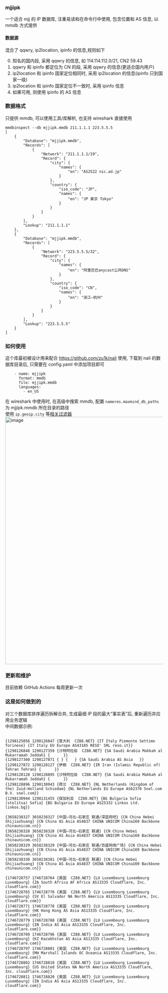 ### mjjipk
一个适合 mjj 的 IP 数据库, 注重易读和在命令行中使用, 包含位置和 AS 信息, 以 mmdb 方式提供
#### 数据源
混合了 qqwry, ip2location, ipinfo 的信息,规则如下

0. 知名的国内段, 采用 qqwry 的信息, 如 114.114.112.0/21, CN2 59.43
1. qqwry 和 ipinfo 都定位为 CN 的段, 采用 qqwry 的信息(更适合国内用户)
2. ip2location 和 ipinfo 国家定位相同时, 采用 ip2location 的信息(ipinfo 只到国家一级)
3. ip2location 和 ipinfo 国家定位不一致时, 采用 ipinfo 信息
4. 如果可用, 则使用 ipinfo 的 AS 信息

### 数据格式
只提供 mmdb, 可以使用工具/库解析, 也支持 wireshark 直接使用

```
mmdbinspect --db mjjipk.mmdb 211.1.1.1 223.5.5.5
[
    {
        "Database": "mjjipk.mmdb",
        "Records": [
            {
                "Network": "211.1.1.1/19",
                "Record": {
                    "city": {
                        "names": {
                            "en": "AS2522 nic.ad.jp"
                        }
                    },
                    "country": {
                        "iso_code": "JP",
                        "names": {
                            "en": "JP 東京 Tokyo"
                        }
                    }
                }
            }
        ],
        "Lookup": "211.1.1.1"
    },
    {
        "Database": "mjjipk.mmdb",
        "Records": [
            {
                "Network": "223.5.5.5/32",
                "Record": {
                    "city": {
                        "names": {
                            "en": "阿里巴巴anycast公共DNS"
                        }
                    },
                    "country": {
                        "iso_code": "CN",
                        "names": {
                            "en": "浙江–杭州"
                        }
                    }
                }
            }
        ],
        "Lookup": "223.5.5.5"
    }
]
```
### 如何使用
这个库最初被设计用来配合 https://github.com/zu1k/nali 使用, 下载到 nali 的数据库目录后, 只需要在 config.yaml 中添加项目即可
```
    - name: mjjipk
      format: mmdb
      file: mjjipk.mmdb
      languages:
        - en_US
```
在 wireshark 中使用时, 在高级中搜索 mmdb, 配置 `nameres.maxmind_db_paths` 为 mjjipk.mmdb 所在目录的路径  
使用 `ip.geoip.city` 等[相关过滤器](https://www.wireshark.org/docs/dfref/i/ip.html)
<img width="788" alt="image" src="https://github.com/user-attachments/assets/1d3335b2-0183-4b1f-af0d-b3f70d0328f5">


### 更新和维护
目前依赖 GitHub Actions 每周更新一次

### 这是如何做到的

对三个数据库排序遍历拆解合并, 生成最细 IP 段的最大“事实表”后, 重新遍历并应用业务逻辑  
中间数据示例:
```

{1298125056 1298126847 {意大利  CZ88.NET} {IT Italy Piemonte Settimo Torinese} {IT Italy EU Europe AS43185 RESO' SRL reso.it}}
{1298126848 1298127359 {沙特阿拉伯  CZ88.NET} {SA Saudi Arabia Makkah al Mukarramah Jeddah} {      }}
{1298127360 1298127871 { } {   } {SA Saudi Arabia AS Asia   }}
{1298127872 1298128127 {伊朗  CZ88.NET} {IR Iran (Islamic Republic of) Tehran Tehran} {      }}
{1298128128 1298128895 {沙特阿拉伯  CZ88.NET} {SA Saudi Arabia Makkah al Mukarramah Jeddah} {      }}
{1298128896 1298130943 {荷兰  CZ88.NET} {NL Netherlands (Kingdom of the) Zuid-Holland Schiedam} {NL Netherlands EU Europe AS62370 Snel.com B.V. snel.com}}
{1298130944 1298131455 {保加利亚  CZ88.NET} {BG Bulgaria Sofia (stolitsa) Sofia} {BG Bulgaria EU Europe AS25332 Linkos Ltd. linkos.bg}}

{3658238327 3658238327 {中国–河北–石家庄 联通/深蓝网吧} {CN China Hebei Shijiazhuang} {CN China AS Asia AS4837 CHINA UNICOM China169 Backbone chinaunicom.cn}}
{3658238328 3658238328 {中国–河北–石家庄 联通} {CN China Hebei Shijiazhuang} {CN China AS Asia AS4837 CHINA UNICOM China169 Backbone chinaunicom.cn}}
{3658238329 3658238329 {中国–河北–石家庄 联通/百盛网络广场} {CN China Hebei Shijiazhuang} {CN China AS Asia AS4837 CHINA UNICOM China169 Backbone chinaunicom.cn}}
{3658238330 3658238381 {中国–河北–石家庄 联通} {CN China Hebei Shijiazhuang} {CN China AS Asia AS4837 CHINA UNICOM China169 Backbone chinaunicom.cn}}

{1746728757 1746728764 {美国  CZ88.NET} {LU Luxembourg Luxembourg Luxembourg} {ZA South Africa AF Africa AS13335 Cloudflare, Inc. cloudflare.com}}
{1746728765 1746728770 {美国  CZ88.NET} {LU Luxembourg Luxembourg Luxembourg} {SV El Salvador NA North America AS13335 Cloudflare, Inc. cloudflare.com}}
{1746728771 1746728778 {美国  CZ88.NET} {LU Luxembourg Luxembourg Luxembourg} {HK Hong Kong AS Asia AS13335 Cloudflare, Inc. cloudflare.com}}
{1746728779 1746728788 {美国  CZ88.NET} {LU Luxembourg Luxembourg Luxembourg} {IN India AS Asia AS13335 Cloudflare, Inc. cloudflare.com}}
{1746728789 1746728796 {美国  CZ88.NET} {LU Luxembourg Luxembourg Luxembourg} {KZ Kazakhstan AS Asia AS13335 Cloudflare, Inc. cloudflare.com}}
{1746728797 1746728801 {美国  CZ88.NET} {LU Luxembourg Luxembourg Luxembourg} {MH Marshall Islands OC Oceania AS13335 Cloudflare, Inc. cloudflare.com}}
{1746728802 1746728810 {美国  CZ88.NET} {LU Luxembourg Luxembourg Luxembourg} {US United States NA North America AS13335 Cloudflare, Inc. cloudflare.com}}
{1746728811 1746728820 {美国  CZ88.NET} {LU Luxembourg Luxembourg Luxembourg} {IN India AS Asia AS13335 Cloudflare, Inc. cloudflare.com}}
```
